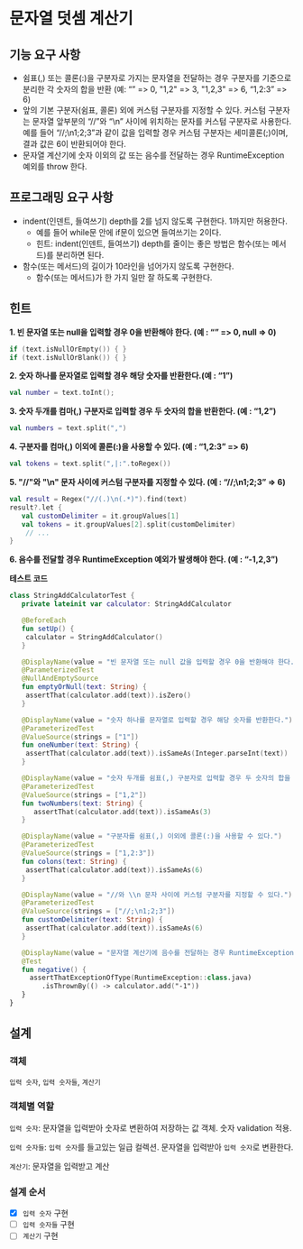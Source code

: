 # 문자열 덧셈 계산기

## 기능 요구 사항
- 쉼표(,) 또는 콜론(:)을 구분자로 가지는 문자열을 전달하는 경우 구분자를 기준으로 분리한 각 숫자의 합을 반환 (예: “” => 0, "1,2" => 3, "1,2,3" => 6, “1,2:3” => 6)
- 앞의 기본 구분자(쉼표, 콜론) 외에 커스텀 구분자를 지정할 수 있다. 커스텀 구분자는 문자열 앞부분의 “//”와 “\n” 사이에 위치하는 문자를 커스텀 구분자로 사용한다. 예를 들어 “//;\n1;2;3”과 같이 값을 입력할 경우 커스텀 구분자는 세미콜론(;)이며, 결과 값은 6이 반환되어야 한다.
- 문자열 계산기에 숫자 이외의 값 또는 음수를 전달하는 경우 RuntimeException 예외를 throw 한다.

## 프로그래밍 요구 사항
- indent(인덴트, 들여쓰기) depth를 2를 넘지 않도록 구현한다. 1까지만 허용한다.
  - 예를 들어 while문 안에 if문이 있으면 들여쓰기는 2이다.
  - 힌트: indent(인덴트, 들여쓰기) depth를 줄이는 좋은 방법은 함수(또는 메서드)를 분리하면 된다.
- 함수(또는 메서드)의 길이가 10라인을 넘어가지 않도록 구현한다.
  - 함수(또는 메서드)가 한 가지 일만 잘 하도록 구현한다.

## 힌트
**1. 빈 문자열 또는 null을 입력할 경우 0을 반환해야 한다. (예 : “” => 0, null => 0)**
```kotlin
if (text.isNullOrEmpty()) { }
if (text.isNullOrBlank()) { }
```

**2. 숫자 하나를 문자열로 입력할 경우 해당 숫자를 반환한다.(예 : “1”)**
```kotlin
val number = text.toInt();
```
**3. 숫자 두개를 컴마(,) 구분자로 입력할 경우 두 숫자의 합을 반환한다. (예 : “1,2”)**
```kotlin
val numbers = text.split(",")
```
**4. 구분자를 컴마(,) 이외에 콜론(:)을 사용할 수 있다. (예 : “1,2:3” => 6)**
```kotlin
val tokens = text.split(",|:".toRegex())
```
**5. "//"와 "\n" 문자 사이에 커스텀 구분자를 지정할 수 있다. (예 : “//;\n1;2;3” => 6)**
```kotlin
val result = Regex("//(.)\n(.*)").find(text)
result?.let {
   val customDelimiter = it.groupValues[1]
   val tokens = it.groupValues[2].split(customDelimiter)
    // ...
}
```
   
**6. 음수를 전달할 경우 RuntimeException 예외가 발생해야 한다. (예 : “-1,2,3”)**


**테스트 코드**
```kotlin
class StringAddCalculatorTest {
   private lateinit var calculator: StringAddCalculator

   @BeforeEach
   fun setUp() {
    calculator = StringAddCalculator()
   }

   @DisplayName(value = "빈 문자열 또는 null 값을 입력할 경우 0을 반환해야 한다.")
   @ParameterizedTest
   @NullAndEmptySource
   fun emptyOrNull(text: String) {
    assertThat(calculator.add(text)).isZero()
   }

   @DisplayName(value = "숫자 하나를 문자열로 입력할 경우 해당 숫자를 반환한다.")
   @ParameterizedTest
   @ValueSource(strings = ["1"])
   fun oneNumber(text: String) {
    assertThat(calculator.add(text)).isSameAs(Integer.parseInt(text))
   }

   @DisplayName(value = "숫자 두개를 쉼표(,) 구분자로 입력할 경우 두 숫자의 합을 반환한다.")
   @ParameterizedTest
   @ValueSource(strings = ["1,2"])
   fun twoNumbers(text: String) {
      assertThat(calculator.add(text)).isSameAs(3)
   }

   @DisplayName(value = "구분자를 쉼표(,) 이외에 콜론(:)을 사용할 수 있다.")
   @ParameterizedTest
   @ValueSource(strings = ["1,2:3"])
   fun colons(text: String) {
    assertThat(calculator.add(text)).isSameAs(6)
   }

   @DisplayName(value = "//와 \\n 문자 사이에 커스텀 구분자를 지정할 수 있다.")
   @ParameterizedTest
   @ValueSource(strings = ["//;\n1;2;3"])
   fun customDelimiter(text: String) {
    assertThat(calculator.add(text)).isSameAs(6)
   }

   @DisplayName(value = "문자열 계산기에 음수를 전달하는 경우 RuntimeException 예외 처리를 한다.")
   @Test
   fun negative() {
     assertThatExceptionOfType(RuntimeException::class.java)
        .isThrownBy(() -> calculator.add("-1"))
   }
}
```
   

## 설계
### 객체
`입력 숫자`, `입력 숫자들`, `계산기`

### 객체별 역할
`입력 숫자`: 문자열을 입력받아 숫자로 변환하여 저장하는 값 객체. 숫자 validation 적용.

`입력 숫자들`: `입력 숫자`를 들고있는 일급 컬렉션. 문자열을 입력받아 `입력 숫자`로 변환한다.

`계산기`: 문자열을 입력받고 계산

### 설계 순서
- [x] `입력 숫자` 구현
- [ ] `입력 숫자들` 구현
- [ ] `계산기` 구현